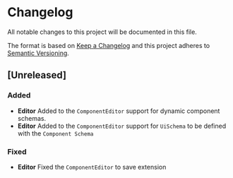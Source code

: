 # Changelog

All notable changes to this project will be documented in this file.

The format is based on [Keep a Changelog](http://keepachangelog.com/en/1.0.0/)
and this project adheres to [Semantic Versioning](http://semver.org/spec/v2.0.0.html).

## [Unreleased]

### Added

* **Editor** Added to the `ComponentEditor` support for dynamic component schemas.
* **Editor** Added to the `ComponentEditor` support for `UiSchema` to be defined with the `Component Schema`

### Fixed

* **Editor** Fixed the `ComponentEditor` to save extension